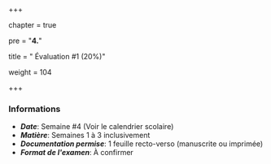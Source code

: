 +++

chapter = true

pre = "<b>4.</b>"

title = " Évaluation #1 (20%)"

weight = 104

+++





### Informations



* ***Date***:	 			Semaine #4 (Voir le calendrier scolaire)
* ***Matière***: 			Semaines 1 à 3 inclusivement
* ***Documentation permise***: 	1 feuille recto-verso (manuscrite ou imprimée)
* ***Format de l'examen***:		À confirmer
